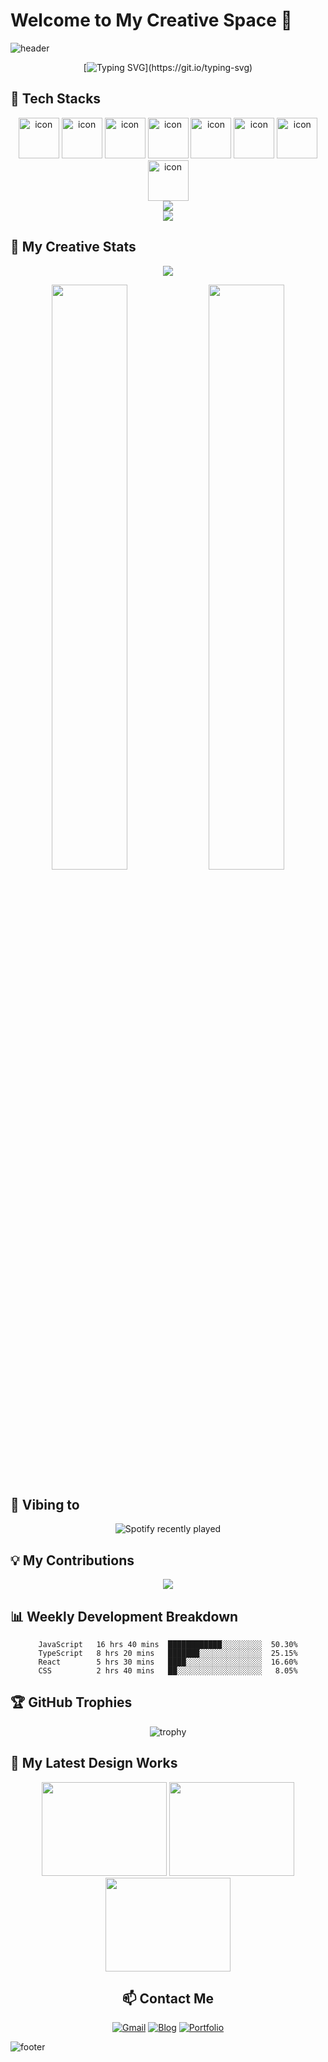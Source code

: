 # Welcome to My Creative Space 👋

![header](https://capsule-render.vercel.app/api?type=wave&color=gradient&height=300&section=header&text=Creative%20Developer&fontSize=90&animation=twinkling&fontAlignY=38&desc=Passionate%20Frontend%20Developer&descAlignY=51&descAlign=62)

<div align="center">
  
[![Typing SVG](https://readme-typing-svg.demolab.com?font=Fira+Code&pause=1000&color=F7F7F7&center=true&vCenter=true&width=435&lines=Frontend+Developer;UI%2FUX+Enthusiast;Creative+Coder;Welcome+to+my+space!)](https://git.io/typing-svg)

</div>

## 🌈 Tech Stacks 
<div align="center">
  <img src="https://techstack-generator.vercel.app/js-icon.svg" alt="icon" width="65" height="65" />
  <img src="https://techstack-generator.vercel.app/ts-icon.svg" alt="icon" width="65" height="65" />
  <img src="https://techstack-generator.vercel.app/react-icon.svg" alt="icon" width="65" height="65" />
  <img src="https://techstack-generator.vercel.app/redux-icon.svg" alt="icon" width="65" height="65" />
  <img src="https://techstack-generator.vercel.app/webpack-icon.svg" alt="icon" width="65" height="65" />
  <img src="https://techstack-generator.vercel.app/sass-icon.svg" alt="icon" width="65" height="65" />
  <img src="https://techstack-generator.vercel.app/aws-icon.svg" alt="icon" width="65" height="65" />
  <img src="https://techstack-generator.vercel.app/github-icon.svg" alt="icon" width="65" height="65" />
</div>

<div align="center">
  <img src="https://skillicons.dev/icons?i=html,css,js,ts,react,nextjs,nodejs,express,prisma,mongodb,firebase,git" />
  <br/>
  <img src="https://skillicons.dev/icons?i=tailwind,figma,vscode,docker,aws,vercel,flutter,graphql" />
</div>

## 🎨 My Creative Stats
<div align="center">
  
  ![](./profile-3d-contrib/profile-night-rainbow.svg)
  
  <img src="https://github-profile-stats.vercel.app/api?username=chiyo-an&show_icons=true&theme=radical" width="49%" />
  <img src="https://github-readme-streak-stats.herokuapp.com/?user=chiyo-an&theme=radical" width="49%" />

</div>

## 🎵 Vibing to
<div align="center">
  
  ![Spotify recently played](https://spotify-recently-played-readme.vercel.app/api?user=your-spotify-username&unique=true)
  
</div>

## 💡 My Contributions
<div align="center">
  <img src="https://raw.githubusercontent.com/chiyo-an/chiyo-an/output/github-contribution-grid-snake-dark.svg" />
</div>

## 📊 Weekly Development Breakdown
<div align="center">
  
<!--START_SECTION:waka-->
```text
JavaScript   16 hrs 40 mins  ████████████░░░░░░░░░  50.30%
TypeScript   8 hrs 20 mins   ███████░░░░░░░░░░░░░░  25.15%
React        5 hrs 30 mins   ████░░░░░░░░░░░░░░░░░  16.60%
CSS          2 hrs 40 mins   ██░░░░░░░░░░░░░░░░░░░   8.05%
```
<!--END_SECTION:waka-->

</div>

## 🏆 GitHub Trophies
<div align="center">
  
  ![trophy](https://github-profile-trophy.vercel.app/?username=chiyo-an&theme=radical&row=1&column=6&margin-w=15)
  
</div>

## 🎨 My Latest Design Works
<div align="center">
  <img src="https://via.placeholder.com/150?text=Project1" width="200" height="150"/>
  <img src="https://via.placeholder.com/150?text=Project2" width="200" height="150"/>
  <img src="https://via.placeholder.com/150?text=Project3" width="200" height="150"/>
</div>

<div align="center">
  
  ## 📫 Contact Me
  
  [![Gmail](https://img.shields.io/badge/Gmail-EA4335?style=for-the-badge&logo=Gmail&logoColor=white)](mailto:chiyoawesome@gmail.com)
  [![Blog](https://img.shields.io/badge/Blog-FF5722?style=for-the-badge&logo=blogger&logoColor=white)]([https://your-blog.com](https://mypreciousuniverse.tistory.com/))
  [![Portfolio](https://img.shields.io/badge/Portfolio-4285F4?style=for-the-badge&logo=google-chrome&logoColor=white)](https://your-portfolio.com)
  
</div>

![footer](https://capsule-render.vercel.app/api?type=waving&color=gradient&height=200&section=footer)
